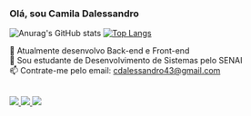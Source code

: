 ### Olá, sou Camila Dalessandro
![Anurag's GitHub stats](https://github-readme-stats.vercel.app/api?username=camilaDalessandro&show_icons=true&theme=cobalt)
[![Top Langs](https://github-readme-stats.vercel.app/api/top-langs/?username=camilaDalessandro&layout=compact&theme=cobalt)](https://github.com/camilaDalessandro/github-readme-stats)

👀 Atualmente desenvolvo Back-end e Front-end <br>
🌱 Sou estudante de Desenvolvimento de Sistemas pelo SENAI<br>
📫 Contrate-me pelo email: cdalessandro43@gmail.com
<br><br>
  <div>
    <a href="cdalessandro43@gmail.com" target="_blank"> <img src="https://img.shields.io/badge/Gmail-D14836?style=for-the-badge&logo=gmail&logoColor=white">
    <a href="" target="_blank"> <img src="https://img.shields.io/badge/LinkedIn-0077B5?style=for-the-badge&logo=linkedin&logoColor=white">
    <a href="" target="_blank"> <img src="https://img.shields.io/badge/Instagram-E4405F?style=for-the-badge&logo=instagram&logoColor=white">
  </div>

